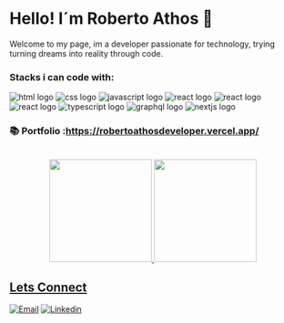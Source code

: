 <div>
  
# Hello! I´m Roberto Athos 👋
  
Welcome to my page, im a developer passionate for technology, trying turning dreams into reality through code.
  
### Stacks i can code with:
  
  <img alt="html logo" src="https://img.shields.io/badge/HTML5-E34F26?style=for-the-badge&logo=html5&logoColor=white" />
  <img alt="css logo" src="https://img.shields.io/badge/CSS3-1572B6?style=for-the-badge&logo=css3&logoColor=white" />
  <img alt="javascript logo" src="https://img.shields.io/badge/JavaScript-F7DF1E?style=for-the-badge&logo=javascript&logoColor=black" />
  <img alt="react logo" src="https://img.shields.io/badge/React-20232A?style=for-the-badge&logo=react&logoColor=61DAFB" />
  <img alt="react logo" src="https://img.shields.io/badge/node.js-6DA55F?style=for-the-badge&logo=node.js&logoColor=white" />
  <img alt="react logo" src="https://img.shields.io/badge/MongoDB-%234ea94b.svg?style=for-the-badge&logo=mongodb&logoColor=white" />
  <img alt='typescript logo' src='https://img.shields.io/badge/typescript-%23007ACC.svg?style=for-the-badge&logo=typescript&logoColor=white'/>
  <img alt='graphql logo' src='https://img.shields.io/badge/-ApolloGraphQL-311C87?style=for-the-badge&logo=apollo-graphql'/>
  <img alt='nextjs logo' src='https://img.shields.io/badge/Next-black?style=for-the-badge&logo=next.js&logoColor=white'/>

### 📚 Portfolio :https://robertoathosdeveloper.vercel.app/

 <div/>

<div style="display: inline_block " align="center"> <br>
  
  <div>
  <a href="https://github.com/Hildebrando-Viana-Matos">
  <img height="180em" src="https://github-readme-stats.vercel.app/api?username=RobertoAthos&show_icons=true&theme=dark&include_all_commits=true&count_private=true"/>
  <img height="180em" src="https://github-readme-stats.vercel.app/api/top-langs/?username=RobertoAthos&layout=compact&langs_count=7&theme=dark"/>
</div>
  
  
  
 
 </div>

 


## Lets Connect
[![Email](https://img.shields.io/badge/WhatsApp-25D366?style=for-the-badge&logo=whatsapp&logoColor=white)](https://wa.me/5573999335493)
[![Linkedin](https://img.shields.io/badge/LinkedIn-0077B5?style=for-the-badge&logo=linkedin&logoColor=white)](https://www.linkedin.com/in/roberto-athos-6a0a1517a/)
